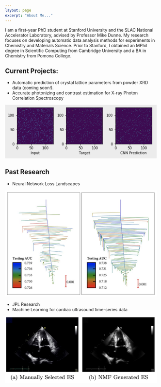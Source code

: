```yaml
---
layout: page
excerpt: "About Me..."
---
```


I am a first-year PhD student at Stanford University and the SLAC National Accelerator Laboratory, advised by Professor Mike Dunne. My research focuses on developing automatic data analysis methods for experiments in Chemistry and Materials Science. Prior to Stanford, I obtained an MPhil degree in Scientific Computing from Cambridge University and a BA in Chemistry from Pomona College. 

## Current Projects:

- Automatic prediction of crystal lattice parameters from powder XRD data (coming soon!). 
- Accurate photonizing and contrast estimation for X-ray Photon Correlation Spectroscopy 

<img src="images/LCLS_CNN.png" width="500"/>

## Past Research 

- Neural Network Loss Landscapes 

<img src="images/disconnectivityGraphs.png" width="500"/>
  
- JPL Research 
- Machine Learning for cardiac ultrasound time-series data 

<img src="images/CardiacUltrasound.png" width="500"/>




